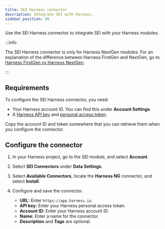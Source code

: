 ```yaml
---
title: SEI Harness connector
description: Integrate SEI with Harness.
sidebar_position: 90
---
```


Use the SEI Harness connector to integrate SEI with your Harness modules.

:::info

The SEI Harness connector is only for Harness NextGen modules. For an explanation of the difference between Harness FirstGen and NextGen, go to [Harness FirstGen vs Harness NextGen](/docs/getting-started/harness-first-gen-vs-harness-next-gen).

:::

## Requirements

To configure the SEI Harness connector, you need:

* Your Harness account ID. You can find this under **Account Settings**.
* A [Harness API key](/docs/platform/user-management/add-and-manage-api-keys/) and [personal access token](/docs/platform/User-Management/add-and-manage-api-keys#create-personal-access-token).

Copy the account ID and token somewhere that you can retrieve them when you configure the connector.

## Configure the connector

1. In your Harness project, go to the SEI module, and select **Account**.
2. Select **SEI Connectors** under **Data Settings**.
3. Select **Available Connectors**, locate the **Harness NG** connector, and select **Install**.
4. Configure and save the connector.

   * **URL:** Enter `https://app.harness.io`.
   * **API key:** Enter your Harness personal access token.
   * **Account ID:** Enter your Harness account ID.
   * **Name:** Enter a name for the connector.
   * **Description** and **Tags** are optional.

<!-- Org and Project should already be selected -->
